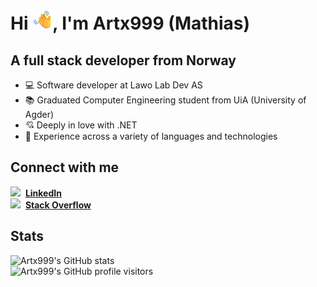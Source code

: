# Hi <img src="wave.gif" width="32px" alt="waving hand">, I'm Artx999 (Mathias)

## A full stack developer from Norway
- ‍💻 Software developer at Lawo Lab Dev AS
- 📚 Graduated Computer Engineering student from UiA (University of Agder)
- 💘 Deeply in love with .NET
- 🔨 Experience across a variety of languages and technologies

## Connect with me
[<img src="https://raw.githubusercontent.com/rahuldkjain/github-profile-readme-generator/master/src/images/icons/Social/linked-in-alt.svg" height="15px"/>][linkedin] &nbsp;**[LinkedIn][linkedin]**
<br/>
[<img src="https://raw.githubusercontent.com/rahuldkjain/github-profile-readme-generator/master/src/images/icons/Social/stack-overflow.svg" height="15px"/>][stackoverflow] &nbsp;**[Stack Overflow][stackoverflow]**

## Stats
![Artx999's GitHub stats](https://github-readme-stats.vercel.app/api/top-langs?username=artx999&show_icons=true&theme=jolly&locale=en&layout=compact)
<br/>
![Artx999's GitHub profile visitors](https://komarev.com/ghpvc/?username=artx999&label=Profile%20views&color=291B3E&style=for-the-badge)

[linkedin]: https://linkedin.com/in/artx999
[stackoverflow]: https://stackoverflow.com/users/14155736/artx999
